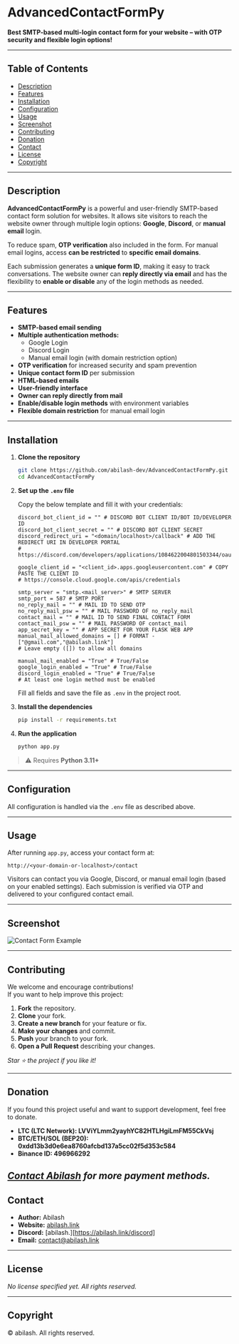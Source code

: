 # AdvancedContactFormPy

**Best SMTP-based multi-login contact form for your website – with OTP security and flexible login options!**

---

## Table of Contents

- [Description](#description)
- [Features](#features)
- [Installation](#installation)
- [Configuration](#configuration)
- [Usage](#usage)
- [Screenshot](#screenshot)
- [Contributing](#contributing)
- [Donation](#donation)
- [Contact](#contact)
- [License](#license)
- [Copyright](#copyright)

---

## Description

**AdvancedContactFormPy** is a powerful and user-friendly SMTP-based contact form solution for websites. It allows site visitors to reach the website owner through multiple login options: **Google**, **Discord**, or **manual email** login.

To reduce spam, **OTP verification** also included in the form. For manual email logins, access **can be restricted** to **specific email domains**.

Each submission generates a **unique form ID**, making it easy to track conversations. The website owner can **reply directly via email** and has the flexibility to **enable or disable** any of the login methods as needed.

---

## Features

- **SMTP-based email sending**  
- **Multiple authentication methods:**  
  - Google Login  
  - Discord Login  
  - Manual email login (with domain restriction option)  
- **OTP verification** for increased security and spam prevention  
- **Unique contact form ID** per submission  
- **HTML-based emails**  
- **User-friendly interface**  
- **Owner can reply directly from mail**  
- **Enable/disable login methods** with environment variables  
- **Flexible domain restriction** for manual email login  

---

## Installation

1. **Clone the repository**
    ```bash
    git clone https://github.com/abilash-dev/AdvancedContactFormPy.git
    cd AdvancedContactFormPy
    ```

2. **Set up the `.env` file**

    Copy the below template and fill it with your credentials:

    ```env
    discord_bot_client_id = "" # DISCORD BOT CLIENT ID/BOT ID/DEVELOPER ID
    discord_bot_client_secret = "" # DISCORD BOT CLIENT SECRET
    discord_redirect_uri = "<domain/localhost>/callback" # ADD THE REDIRECT URI IN DEVELOPER PORTAL
    # https://discord.com/developers/applications/1084622004801503344/oauth2 

    google_client_id = "<client_id>.apps.googleusercontent.com" # COPY PASTE THE CLIENT ID
    # https://console.cloud.google.com/apis/credentials

    smtp_server = "smtp.<mail_server>" # SMTP SERVER 
    smtp_port = 587 # SMTP PORT
    no_reply_mail = "" # MAIL ID TO SEND OTP
    no_reply_mail_psw = "" # MAIL PASSWORD OF no_reply_mail
    contact_mail = "" # MAIL ID TO SEND FINAL CONTACT FORM
    contact_mail_psw = "" # MAIL PASSWORD OF contact_mail
    app_secret_key = "" # APP SECRET FOR YOUR FLASK WEB APP
    manual_mail_allowed_domains = [] # FORMAT - ["@gmail.com","@abilash.link"]
    # Leave empty ([]) to allow all domains

    manual_mail_enabled = "True" # True/False
    google_login_enabled = "True" # True/False
    discord_login_enabled = "True" # True/False
    # At least one login method must be enabled
    ```

    Fill all fields and save the file as `.env` in the project root.

3. **Install the dependencies**

    ```bash
    pip install -r requirements.txt
    ```

4. **Run the application**

    ```bash
    python app.py
    ```

> ⚠️ Requires **Python 3.11+**

---

## Configuration

All configuration is handled via the `.env` file as described above.

---

## Usage

After running `app.py`, access your contact form at:

```
http://<your-domain-or-localhost>/contact
```

Visitors can contact you via Google, Discord, or manual email login (based on your enabled settings). Each submission is verified via OTP and delivered to your configured contact email.

---

## Screenshot

![Contact Form Example](https://abilash.link/api/uploads/image(17).png)

---

## Contributing

We welcome and encourage contributions!  
If you want to help improve this project:

1. **Fork** the repository.
2. **Clone** your fork.
3. **Create a new branch** for your feature or fix.
4. **Make your changes** and commit.
5. **Push** your branch to your fork.
6. **Open a Pull Request** describing your changes.

_Star ⭐ the project if you like it!_

---

## Donation

If you found this project useful and want to support development, feel free to donate. 

- **LTC (LTC Network): LVViYLmm2yayhYC82HTLHgiLmFM55CkVsj**  
- **BTC/ETH/SOL (BEP20): 0xdd13b3d0e6ea8760afcbd137a5cc02f5d353c584** 
- **Binance ID: 496966292**  

*[Contact Abilash](#contact) for more payment methods.*
---

## Contact

- **Author:** Abilash  
- **Website:** [abilash.link](https://abilash.link)  
- **Discord:** [abilash.][https://abilash.link/discord]
- **Email:** contact@abilash.link  

---

## License

_No license specified yet. All rights reserved._

---

## Copyright

&copy; abilash. All rights reserved.
